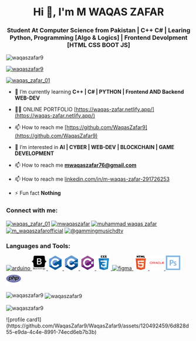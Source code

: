 <h1 align="center">Hi 👋, I'm M WAQAS ZAFAR</h1>
<h3 align="center">Student At Computer Science from Pakistan | C++ C# | Learing Python, Programming [Algo & Logics] | Frontend Devolpment [HTML CSS BOOT JS]</h3>

<p align="left"> <img src="https://komarev.com/ghpvc/?username=waqaszafar9&label=Profile%20views&color=0e75b6&style=flat" alt="waqaszafar9" /> </p>

<p align="left"> <a href="https://github.com/ryo-ma/github-profile-trophy"><img src="https://github-profile-trophy.vercel.app/?username=waqaszafar9" alt="waqaszafar9" /></a> </p>

<p align="left"> <a href="https://twitter.com/waqas_zafar_01" target="blank"><img src="https://img.shields.io/twitter/follow/waqas_zafar_01?logo=twitter&style=for-the-badge" alt="waqas_zafar_01" /></a> </p>

- 🌱 I’m currently learning **C++ | C# | PYTHON | Frontend AND Backend WEB-DEV**

- 👨‍💻 ONLINE PORTFOLIO [https://waqas-zafar.netlify.app/](https://waqas-zafar.netlify.app/)

- 📫 How to reach me [https://github.com/WaqasZafar9](https://github.com/WaqasZafar9)

- 👀 I’m interested in **AI | CYBER | WEB-DEV | BLOCKCHAIN | GAME DEVELOPMENT**

- 📫 How to reach me **mwaqaszafar76@gmail.com**

- 📫 How to reach me [linkedin.com/in/m-waqas-zafar-291726253](linkedin.com/in/m-waqas-zafar-291726253)

- ⚡ Fun fact **Nothing**

<h3 align="left">Connect with me:</h3>
<p align="left">
<a href="https://twitter.com/waqas_zafar_01" target="blank"><img align="center" src="https://raw.githubusercontent.com/rahuldkjain/github-profile-readme-generator/master/src/images/icons/Social/twitter.svg" alt="waqas_zafar_01" height="30" width="40" /></a>
<a href="https://linkedin.com/in/mwaqaszafar" target="blank"><img align="center" src="https://raw.githubusercontent.com/rahuldkjain/github-profile-readme-generator/master/src/images/icons/Social/linked-in-alt.svg" alt="mwaqaszafar" height="30" width="40" /></a>
<a href="https://fb.com/muhammad waqas zafar" target="blank"><img align="center" src="https://raw.githubusercontent.com/rahuldkjain/github-profile-readme-generator/master/src/images/icons/Social/facebook.svg" alt="muhammad waqas zafar" height="30" width="40" /></a>
<a href="https://instagram.com/m_waqaszafarofficial" target="blank"><img align="center" src="https://raw.githubusercontent.com/rahuldkjain/github-profile-readme-generator/master/src/images/icons/Social/instagram.svg" alt="m_waqaszafarofficial" height="30" width="40" /></a>
<a href="https://www.youtube.com/c/@gammingmusichdtv" target="blank"><img align="center" src="https://raw.githubusercontent.com/rahuldkjain/github-profile-readme-generator/master/src/images/icons/Social/youtube.svg" alt="@gammingmusichdtv" height="30" width="40" /></a>
</p>

<h3 align="left">Languages and Tools:</h3>
<p align="left"> <a href="https://www.arduino.cc/" target="_blank" rel="noreferrer"> <img src="https://cdn.worldvectorlogo.com/logos/arduino-1.svg" alt="arduino" width="40" height="40"/> </a> <a href="https://getbootstrap.com" target="_blank" rel="noreferrer"> <img src="https://raw.githubusercontent.com/devicons/devicon/master/icons/bootstrap/bootstrap-plain-wordmark.svg" alt="bootstrap" width="40" height="40"/> </a> <a href="https://www.cprogramming.com/" target="_blank" rel="noreferrer"> <img src="https://raw.githubusercontent.com/devicons/devicon/master/icons/c/c-original.svg" alt="c" width="40" height="40"/> </a> <a href="https://www.w3schools.com/cpp/" target="_blank" rel="noreferrer"> <img src="https://raw.githubusercontent.com/devicons/devicon/master/icons/cplusplus/cplusplus-original.svg" alt="cplusplus" width="40" height="40"/> </a> <a href="https://www.w3schools.com/cs/" target="_blank" rel="noreferrer"> <img src="https://raw.githubusercontent.com/devicons/devicon/master/icons/csharp/csharp-original.svg" alt="csharp" width="40" height="40"/> </a> <a href="https://www.w3schools.com/css/" target="_blank" rel="noreferrer"> <img src="https://raw.githubusercontent.com/devicons/devicon/master/icons/css3/css3-original-wordmark.svg" alt="css3" width="40" height="40"/> </a> <a href="https://www.figma.com/" target="_blank" rel="noreferrer"> <img src="https://www.vectorlogo.zone/logos/figma/figma-icon.svg" alt="figma" width="40" height="40"/> </a> <a href="https://www.w3.org/html/" target="_blank" rel="noreferrer"> <img src="https://raw.githubusercontent.com/devicons/devicon/master/icons/html5/html5-original-wordmark.svg" alt="html5" width="40" height="40"/> </a> <a href="https://www.oracle.com/" target="_blank" rel="noreferrer"> <img src="https://raw.githubusercontent.com/devicons/devicon/master/icons/oracle/oracle-original.svg" alt="oracle" width="40" height="40"/> </a> <a href="https://www.photoshop.com/en" target="_blank" rel="noreferrer"> <img src="https://raw.githubusercontent.com/devicons/devicon/master/icons/photoshop/photoshop-line.svg" alt="photoshop" width="40" height="40"/> </a> <a href="https://www.php.net" target="_blank" rel="noreferrer"> <img src="https://raw.githubusercontent.com/devicons/devicon/master/icons/php/php-original.svg" alt="php" width="40" height="40"/> </a> </p>

<p><img align="left" src="https://github-readme-stats.vercel.app/api/top-langs?username=waqaszafar9&show_icons=true&locale=en&layout=compact" alt="waqaszafar9" /></p>

<p>&nbsp;<img align="center" src="https://github-readme-stats.vercel.app/api?username=waqaszafar9&show_icons=true&locale=en" alt="waqaszafar9" /></p>

<p><img align="center" src="https://github-readme-streak-stats.herokuapp.com/?user=waqaszafar9&" alt="waqaszafar9" /></p>
![profile card1](https://github.com/WaqasZafar9/WaqasZafar9/assets/120492459/6d828d55-e9da-4c4e-8991-74ecd6eb7b3b)


<!---
WaqasZafar9/WaqasZafar9 is a ✨ special ✨ repository because its `README.md` (this file) appears on your GitHub profile.
You can click the Preview link to take a look at your changes.
--->
